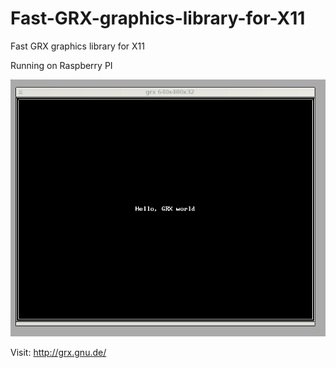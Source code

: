 # Fast-GRX-graphics-library-for-X11
Fast GRX graphics library for X11

Running on Raspberry PI


![](https://raw.githubusercontent.com/spartrekus/Fast-GRX-graphics-library-for-X11/master/2018-04-08-120055_675x550_scrot.png)

Visit: http://grx.gnu.de/
